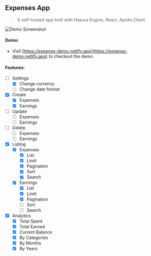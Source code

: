 ## Expenses App
> A self-hosted app built with Hasura Engine, React, Apollo Client.

![Demo Screenshot](https://res.cloudinary.com/prvnbist/image/upload/v1598776999/Screenshot_2020-08-30_https_expense-demo_netlify_app_uknqa3.png "Demo ScreenShot")


#### Demo:
- Visit [https://expense-demo.netlify.app](https://expense-demo.netlify.app) to checkout the demo.

#### Features:
- [ ] Settings
  - [x] Change currency
  - [ ] Change date format 
- [x] Create
  - [x] Expenses
  - [x] Earnings
- [ ] Update
  - [ ] Expenses
  - [ ] Earnings
- [ ] Delete
  - [ ] Expenses
  - [ ] Earnings
- [x] Listing
  - [x] Expenses
    - [x] List
    - [x] Limit
    - [x] Pagination
    - [x] Sort
    - [x] Search
  - [x] Earnings
    - [x] List
    - [x] Limit
    - [x] Pagination
    - [ ] Sort
    - [ ] Search
- [x] Analytics
  - [x] Total Spent
  - [x] Total Earned
  - [x] Current Balance
  - [x] By Categories
  - [x] By Months
  - [x] By Years
